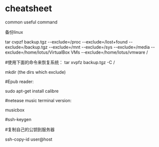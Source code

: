 # cheatsheet
common useful command

 备份linux 

tar cvpzf backup.tgz --exclude=/proc --exclude=/lost+found --exclude=/backup.tgz --exclude=/mnt --exclude=/sys --exclude=/media --exclude=/home/lotus/VirtualBox VMs --exclude=/home/lotus/vmware /

#使用下面的命令来恢复系统：
tar xvpfz backup.tgz -C /

mkdir (the dirs which exclude)


#Epub reader:

sudo apt-get install calibre


#netease music terminal version:

musicbox


#ssh-keygen

#复制自己的公钥到服务器

ssh-copy-id user@host
